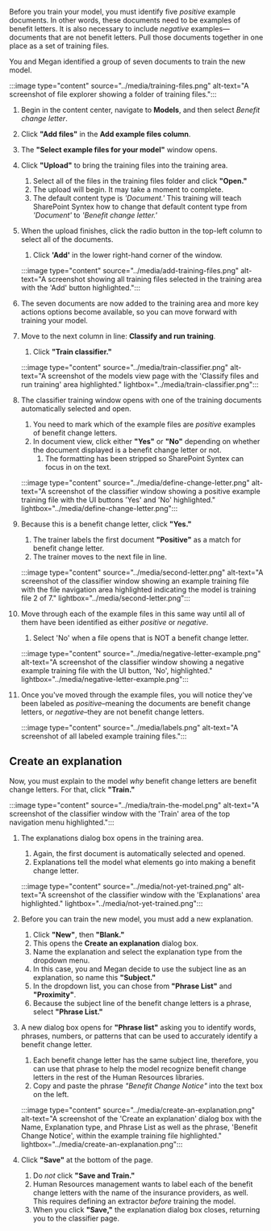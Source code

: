 Before you train your model, you must identify five _positive_ example documents. In other words, these documents need to be examples of benefit letters. It is also necessary to include _negative_ examples—documents that are not benefit letters. Pull those documents together in one place as a set of training files.

You and Megan identified a group of seven documents to train the new model.

:::image type="content" source="../media/training-files.png" alt-text="A screenshot of file explorer showing a folder of training files.":::

1. Begin in the content center, navigate to **Models**, and then select _Benefit change letter_.
1. Click **"Add files"** in the **Add example files column**.
1. The **"Select example files for your model"** window opens.
1. Click **"Upload"** to bring the training files into the training area.
   1. Select all of the files in the training files folder and click **"Open."**
   1. The upload will begin. It may take a moment to complete.
   1. The default content type is _'Document.'_ This training will teach SharePoint Syntex how to change that default content type from _'Document'_ to _'Benefit change letter.'_
1. When the upload finishes, click the radio button in the top-left column to select all of the documents.
   1. Click **'Add'** in the lower right-hand corner of the window.

    :::image type="content" source="../media/add-training-files.png" alt-text="A screenshot showing all training files selected in the training area with the 'Add' button highlighted.":::

1. The seven documents are now added to the training area and more key actions options become available, so you can move forward with training your model.
1. Move to the next column in line: **Classify and run training**.
   1. Click **"Train classifier."**

    :::image type="content" source="../media/train-classifier.png" alt-text="A screenshot of the models view page with the 'Classify files and run training' area highlighted." lightbox="../media/train-classifier.png":::

1. The classifier training window opens with one of the training documents automatically selected and open.
   1. You need to mark which of the example files are _positive_ examples of benefit change letters.
   1. In document view, click either **"Yes"** or **"No"** depending on whether the document displayed is a benefit change letter or not.
       1. The formatting has been stripped so SharePoint Syntex can focus in on the text.

    :::image type="content" source="../media/define-change-letter.png" alt-text="A screenshot of the classifier window showing a positive example training file with the UI buttons 'Yes' and 'No' highlighted." lightbox="../media/define-change-letter.png":::

1. Because this is a benefit change letter, click **"Yes."**
   1. The trainer labels the first document **"Positive"** as a match for benefit change letter.
   1. The trainer moves to the next file in line.

    :::image type="content" source="../media/second-letter.png" alt-text="A screenshot of the classifier window showing an example training file with the file navigation area highlighted indicating the model is training file 2 of 7." lightbox="../media/second-letter.png":::

1. Move through each of the example files in this same way until all of them have been identified as either _positive_ or _negative_.
   1. Select 'No' when a file opens that is NOT a benefit change letter.

    :::image type="content" source="../media/negative-letter-example.png" alt-text="A screenshot of the classifier window showing a negative example training file with the UI button, 'No', highlighted." lightbox="../media/negative-letter-example.png":::

1. Once you've moved through the example files, you will notice they've been labeled as _positive_–meaning the documents are benefit change letters, or _negative_–they are not benefit change letters.

    :::image type="content" source="../media/labels.png" alt-text="A screenshot of all labeled example training files.":::

## Create an explanation

Now, you must explain to the model _why_ benefit change letters are benefit change letters. For that, click **"Train."**

:::image type="content" source="../media/train-the-model.png" alt-text="A screenshot of the classifier window with the 'Train' area of the top navigation menu highlighted.":::

1. The explanations dialog box opens in the training area.
    1. Again, the first document is automatically selected and opened.  
    1. Explanations tell the model what elements go into making a benefit change letter.

    :::image type="content" source="../media/not-yet-trained.png" alt-text="A screenshot of the classifier window with the 'Explanations' area highlighted." lightbox="../media/not-yet-trained.png":::

1. Before you can train the new model, you must add a new explanation.
   1. Click **"New"**, then **"Blank."**
   1. This opens the **Create an explanation** dialog box.
   1. Name the explanation and select the explanation type from the dropdown menu.
   1. In this case, you and Megan decide to use the subject line as an explanation, so name this **"Subject."**
   1. In the dropdown list, you can chose from **"Phrase List"** and **"Proximity"**.
   1. Because the subject line of the benefit change letters is a phrase, select **"Phrase List."**
1. A new dialog box opens for **"Phrase list"** asking you to identify words, phrases, numbers, or patterns that can be used to accurately identify a benefit change letter.
   1. Each benefit change letter has the same subject line, therefore, you can use that phrase to help the model recognize benefit change letters in the rest of the Human Resources libraries.
   1. Copy and paste the phrase _"Benefit Change Notice"_ into the text box on the left.

    :::image type="content" source="../media/create-an-explanation.png" alt-text="A screenshot of the 'Create an explanation' dialog box with the Name, Explanation type, and Phrase List as well as the phrase, 'Benefit Change Notice', within the example training file highlighted." lightbox="../media/create-an-explanation.png":::

1. Click **"Save"** at the bottom of the page.
   1. Do _not_ click **"Save and Train."**
   1. Human Resources management wants to label each of the benefit change letters with the name of the insurance providers, as well. This requires defining an extractor _before_ training the model.
   1. When you click **"Save,"** the explanation dialog box closes, returning you to the classifier page.
